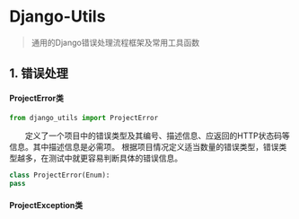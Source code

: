 # Django-Utils

> 通用的Django错误处理流程框架及常用工具函数

## 1. 错误处理

#### ProjectError类

  ```python
from django_utils import ProjectError
  ```

&emsp;&emsp;定义了一个项目中的错误类型及其编号、描述信息、应返回的HTTP状态码等信息。其中描述信息是必需项。 根据项目情况定义适当数量的错误类型，错误类型越多，在测试中就更容易判断具体的错误信息。

```python
class ProjectError(Enum):
pass
```
#### ProjectException类